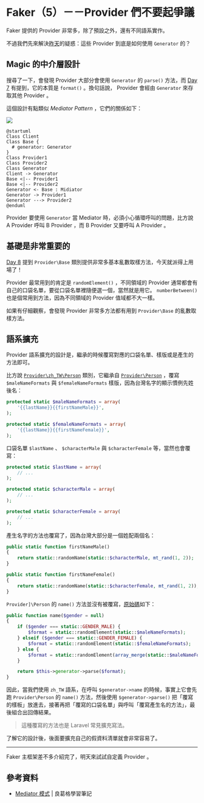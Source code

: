 # Faker（5）－－Provider 們不要起爭議

Faker 提供的 Provider 非常多，除了預設之外，還有不同語系實作。

不過我們先來解決[昨天][Day 9]的疑惑：這些 Provider 到底是如何使用 `Generator` 的？

## Magic 的中介層設計

搜尋了一下，會發現 Provider 大部分會使用 `Generator` 的 `parse()` 方法，而 [Day 7][] 有提到，它的本質是 `format()` 。換句話說， Provider 會經由 `Generator` 來存取其他 Provider 。

這個設計有點類似 *Mediator Pattern* ，它們的關係如下：

![](http://www.plantuml.com/plantuml/png/SoWkIImgAStDuNBEIImkLd3EoKpDAu5od1ABKnMgkHGKb1NIK_DIYn9Byeki5DnXJAvQgBg0eloop9JK8aCqlX6KZz01CLv1rmv936oBJOskBf8vc696N70T2ZQw4ATPAVXcfcI23K580ir6c8Cah8iaOSJba9gN0lGr0000)

```puml
@startuml
Class Client
Class Base {
  # generator: Generator
}
Class Provider1
Class Provider2
Class Generator
Client -> Generator
Base <|-- Provider1
Base <|-- Provider2
Generator <- Base : Midiator
Generator -> Provider1
Generator ---> Provider2
@enduml
```

Provider 要使用 `Generator` 當 Mediator 時，必須小心循環呼叫的問題，比方說 A Provider 呼叫 B Provider ，而 B Provider 又要呼叫 A Provider 。

## 基礎是非常重要的

[Day 8][] 提到 `Provider\Base` 類別提供非常多基本亂數取樣方法，今天就派得上用場了！

Provider 最常用到的肯定是 `randomElement()` ，不同領域的 Provider 通常都會有自己的口袋名單，要從口袋名單裡隨便選一個，當然就是用它。 `numberBetween()` 也是個常用到方法，因為不同領域的 Provider 值域都不大一樣。

如果有仔細觀察，會發現 Provider 非常多方法都有用到 `Provider\Base` 的亂數取樣方法。

## 語系擴充

Provider 語系擴充的設計是，繼承的時候覆寫對應的口袋名單、樣版或是產生的方法即可。

比方說 [`Provider\zh_TW\Person`](https://github.com/fzaninotto/Faker/blob/v1.7.1/src/Faker/Provider/zh_TW/Person.php) 類別，它繼承自 [`Provider\Person`](https://github.com/fzaninotto/Faker/blob/v1.7.1/src/Faker/Provider/Person.php) ，覆寫 `$maleNameFormats` 與 `$femaleNameFormats` 樣版，因為台灣名字的顯示慣例先姓後名：

```php
protected static $maleNameFormats = array(
    '{{lastName}}{{firstNameMale}}',
);

protected static $femaleNameFormats = array(
    '{{lastName}}{{firstNameFemale}}',
);
```

口袋名單 `$lastName` 、 `$characterMale` 與 `$characterFemale` 等，當然也會覆寫：

```php
protected static $lastName = array(
    // ...
);

protected static $characterMale = array(
    // ...
);

protected static $characterFemale = array(
    // ...
);
```

產生名字的方法也覆寫了，因為台灣大部分是一個姓配兩個名：

```php
public static function firstNameMale()
{
    return static::randomName(static::$characterMale, mt_rand(1, 2));
}

public static function firstNameFemale()
{
    return static::randomName(static::$characterFemale, mt_rand(1, 2));
}
```

`Provider]\Person` 的 `name()` 方法並沒有被覆寫，[原始碼](https://github.com/fzaninotto/Faker/blob/v1.7.1/src/Faker/Provider/Person.php#L47-L58)如下：

```php
public function name($gender = null)
{
    if ($gender === static::GENDER_MALE) {
        $format = static::randomElement(static::$maleNameFormats);
    } elseif ($gender === static::GENDER_FEMALE) {
        $format = static::randomElement(static::$femaleNameFormats);
    } else {
        $format = static::randomElement(array_merge(static::$maleNameFormats, static::$femaleNameFormats));
    }

    return $this->generator->parse($format);
}
```

因此，當我們使用 `zh_TW` 語系，在呼叫 `$generator->name` 的時候，事實上它會先跑 `Provider\Person` 的 `name()` 方法，然後使用 `$generator->parse()` 把「覆寫的樣板」放進去，接著再把「覆寫的口袋名單」與呼叫「覆寫產生名的方法」，最後組合出回傳結果。

> 這種覆寫的方法也是 Laravel 常見擴充寫法。

了解它的設計後，後面要擴充自己的假資料清單就會非常容易了。

---

Faker 主框架差不多介紹完了，明天來試試自定義 Provider 。

## 參考資料

* [Mediator 模式](https://openhome.cc/Gossip/DesignPattern/MediatorPattern.htm) | 良葛格學習筆記

[Day 7]: day07.md
[Day 8]: day08.md
[Day 9]: day09.md
